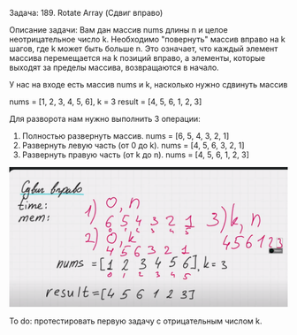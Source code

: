 Задача: 189. Rotate Array (Сдвиг вправо)

Описание задачи:
Вам дан массив nums длины n и целое неотрицательное число k. Необходимо "повернуть" массив вправо на k шагов, где k может быть больше n. Это означает, что каждый элемент массива перемещается на k позиций вправо, а элементы, которые выходят за пределы массива, возвращаются в начало.

У нас на входе есть массив nums и k, насколько нужно сдвинуть массив

nums = [1, 2, 3, 4, 5, 6], k = 3
result = [4, 5, 6, 1, 2, 3]

Для разворота нам нужно выполнить 3 операции:
1) Полностью развернуть массив.
nums = [6, 5, 4, 3, 2, 1]
2) Развернуть левую часть (от 0 до k).
nums = [4, 5, 6, 3, 2, 1]
3) Развернуть правую часть (от k до n).
nums = [4, 5, 6, 1, 2, 3]

![1](1.png)

To do: протестировать первую задачу с отрицательным числом k.
